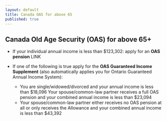 ```yaml
---
layout: default
title: Canada OAS for above 65
published: true
---
```


##  Canada Old Age Security (OAS) for above 65+

- If your individual annual income is less than $123,302: apply for an **OAS pension** LINK

- If one of the following is true apply for the **OAS Guaranteed Income Supplement** (also automatically applies you for Ontario Guaranteed Annual Income System):
	* You are single/widowed/divorced and your annual income is less than $18,096 Your spouse/common-law partner receives a full OAS pension and your combined annual income is less than $23,094
	* Your spouse/common-law partner either receives no OAS pension at all or only receives the Allowance and your combined annual income is less than $43,392
